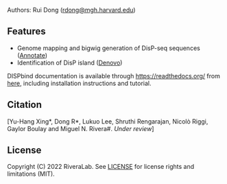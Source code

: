 Authors: Rui Dong (rdong@mgh.harvard.edu)

## Features

* Genome mapping and bigwig generation of DisP-seq sequences ([Annotate](modules/annotate.md))
* Identification of DisP island ([Denovo](modules/denovo.md))

DISPbind documentation is available through https://readthedocs.org/ from [here](http://DISPbind.readthedocs.org), including installation instructions and tutorial.

## Citation

[Yu-Hang Xing\*, Dong R\*, Lukuo Lee, Shruthi Rengarajan, Nicolò Riggi, Gaylor Boulay and Miguel N. Rivera#.  *Under review*]

## License
Copyright (C) 2022 RiveraLab. See [LICENSE](about/license.md) for license rights and limitations (MIT).
